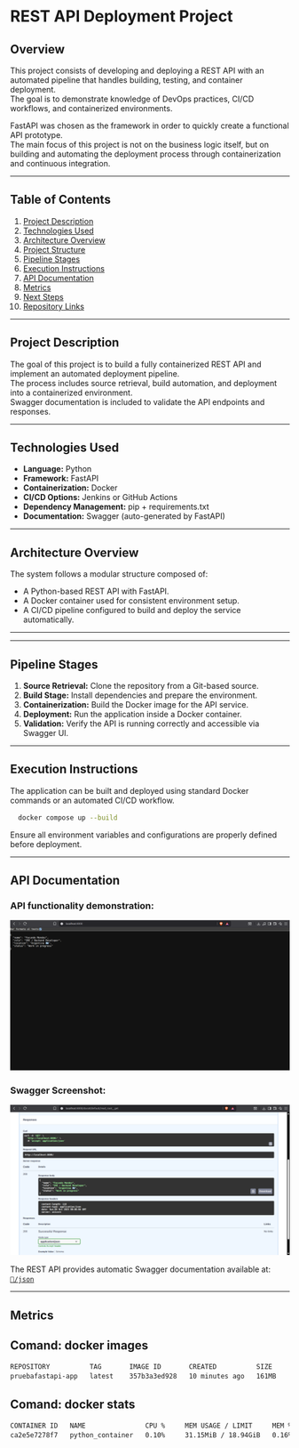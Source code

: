 # REST API Deployment Project

## Overview

This project consists of developing and deploying a REST API with an automated pipeline that handles building, testing, and container deployment.  
The goal is to demonstrate knowledge of DevOps practices, CI/CD workflows, and containerized environments.

FastAPI was chosen as the framework in order to quickly create a functional API prototype.  
The main focus of this project is not on the business logic itself, but on building and automating the deployment process through containerization and continuous integration.

---

## Table of Contents

1. [Project Description](#project-description)
2. [Technologies Used](#technologies-used)
3. [Architecture Overview](#architecture-overview)
4. [Project Structure](#project-structure)
5. [Pipeline Stages](#pipeline-stages)
6. [Execution Instructions](#execution-instructions)
7. [API Documentation](#api-documentation)
8. [Metrics](#metrics)
9. [Next Steps](#next-steps)
10. [Repository Links](#repository-links)

---

## Project Description

The goal of this project is to build a fully containerized REST API and implement an automated deployment pipeline.  
The process includes source retrieval, build automation, and deployment into a containerized environment.  
Swagger documentation is included to validate the API endpoints and responses.

---

## Technologies Used

- **Language:** Python  
- **Framework:** FastAPI  
- **Containerization:** Docker  
- **CI/CD Options:** Jenkins or GitHub Actions  
- **Dependency Management:** pip + requirements.txt  
- **Documentation:** Swagger (auto-generated by FastAPI)

---

## Architecture Overview

The system follows a modular structure composed of:
- A Python-based REST API with FastAPI.
- A Docker container used for consistent environment setup.
- A CI/CD pipeline configured to build and deploy the service automatically.

---
<!--
## Project Structure

- **/src** — Contains the application source code.  
- **/docker** — Contains Docker-related configuration files.  
- **/ci-cd** — Contains Jenkinsfile or GitHub Actions workflow files.  
- **/docs** — Documentation, including Swagger configuration and endpoint descriptions.  


-->
---

## Pipeline Stages

1. **Source Retrieval:** Clone the repository from a Git-based source.  
2. **Build Stage:** Install dependencies and prepare the environment.  
3. **Containerization:** Build the Docker image for the API service.  
4. **Deployment:** Run the application inside a Docker container.  
5. **Validation:** Verify the API is running correctly and accessible via Swagger UI.

---

## Execution Instructions

The application can be built and deployed using standard Docker commands or an automated CI/CD workflow.  

```bash
  docker compose up --build
```

Ensure all environment variables and configurations are properly defined before deployment.

---

## API Documentation

### API functionality demonstration:
![screenshot](/img/running-api.png)

### Swagger Screenshot:

![screenshot](/img/swagger-img.png)

The REST API provides automatic Swagger documentation available at:
[`📂/json`](/json/)

---

## Metrics


 ## Comand: docker images

```bash
REPOSITORY          TAG       IMAGE ID       CREATED          SIZE
pruebafastapi-app   latest    357b3a3ed928   10 minutes ago   161MB
```



  ## Comand: docker stats 
  
```bash 
CONTAINER ID   NAME               CPU %     MEM USAGE / LIMIT     MEM %     NET I/O         BLOCK I/O    PIDS
ca2e5e7278f7   python_container   0.10%     31.15MiB / 18.94GiB   0.16%     23.4kB / 126B   0B / 135kB   5


```
